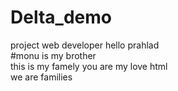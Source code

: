 # Delta_demo
project web developer hello prahlad<br>
#monu is my brother <br>
this is my famely
you are my love html <br>
we are families<br>
